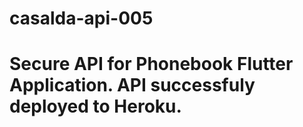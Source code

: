 # casalda-api-005

# Secure API for Phonebook Flutter Application. API successfuly deployed to Heroku.
